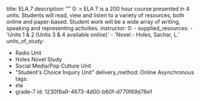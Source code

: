 title: ELA 7
description: ""
0: >
  ELA 7 is a 200 hour course presented in 4 units. Students will read, view and listen to a variety of
  resources, both online and paper-based. Student work will be a wide array of writing, speaking and
  representing activities.
instructor:
  0: -
  supplied_resources:
    - 'Units 1 & 2 (Units 3 & 4 available online)'
    - 'Novel - Holes, Sachar, L.'
units_of_study:
  - Radio Unit
  - Holes Novel Study
  - Social Media/Pop Culture Unit
  - "Student's Choice Inquiry Unit"
delivery_method: Online Asynchronous
tags:
  - ela
  - grade-7
id: 1230f8a9-4673-4d00-b60f-d770f49d76e1
